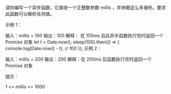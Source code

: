请你编写一个异步函数，它接收一个正整数参数 millis ，并休眠这么多毫秒。要求此函数可以解析任何值。

示例 1：

输入：millis = 100
输出：100
解释：
在 100ms 后此异步函数执行完时返回一个 Promise 对象
let t = Date.now();
sleep(100).then(() => {
console.log(Date.now() - t); // 100
});
示例 2：

输入：millis = 200
输出：200
解释：在 200ms 后函数执行完时返回一个 Promise 对象

提示：

1 <= millis <= 1000
